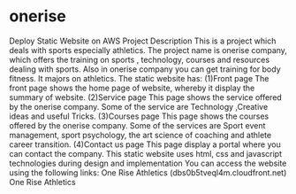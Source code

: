 # onerise
Deploy Static Website on AWS
Project  Description
 This  is  a  project  which  deals with sports especially athletics. The  project  name is onerise company, which  offers  the training  on sports ,  technology, courses  and resources  dealing  with  sports. Also in onerise  company  you  can   get  training  for body  fitness. It  majors  on athletics.
The  static  website  has:
(1)Front page
 The  front page  shows  the home  page of website, whereby it display  the summary of website.
(2)Service page
This  page  shows  the  service  offered  by  the  onerise   company. Some  of the  service  are Technology ,Creative ideas  and  useful Tricks.
(3)Courses page
This  page  shows the courses offered  by  the onerise  company. Some of the services are Sport event management, sport psychology, the art science of coaching  and athlete career transition.
(4)Contact  us page
This  page  display  a  portal  where  you can  contact  the company.
This  static  website  uses  html, css  and  javascript  technologies during  design and   implementation
You  can  access  the  website  using  the following links:
One Rise Athletics (dbs0b5tveql4m.cloudfront.net)
One Rise Athletics
